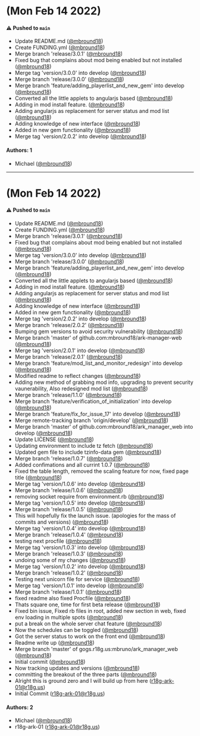 # (Mon Feb 14 2022)

#### ⚠️ Pushed to `main`

- Update README.md ([@mbround18](https://github.com/mbround18))
- Create FUNDING.yml ([@mbround18](https://github.com/mbround18))
- Merge branch 'release/3.0.1' ([@mbround18](https://github.com/mbround18))
- Fixed bug that complains about mod being enabled but not installed ([@mbround18](https://github.com/mbround18))
- Merge tag 'version/3.0.0' into develop ([@mbround18](https://github.com/mbround18))
- Merge branch 'release/3.0.0' ([@mbround18](https://github.com/mbround18))
- Merge branch 'feature/adding_playerlist_and_new_gem' into develop ([@mbround18](https://github.com/mbround18))
- Converted all the little applets to angularjs based ([@mbround18](https://github.com/mbround18))
- Adding in mod install feature. ([@mbround18](https://github.com/mbround18))
- Adding angularjs as replacement for server status and mod list ([@mbround18](https://github.com/mbround18))
- Adding knowledge of new interface ([@mbround18](https://github.com/mbround18))
- Added in new gem functionality ([@mbround18](https://github.com/mbround18))
- Merge tag 'version/2.0.2' into develop ([@mbround18](https://github.com/mbround18))

#### Authors: 1

- Michael ([@mbround18](https://github.com/mbround18))

---

# (Mon Feb 14 2022)

#### ⚠️ Pushed to `main`

- Update README.md ([@mbround18](https://github.com/mbround18))
- Create FUNDING.yml ([@mbround18](https://github.com/mbround18))
- Merge branch 'release/3.0.1' ([@mbround18](https://github.com/mbround18))
- Fixed bug that complains about mod being enabled but not installed ([@mbround18](https://github.com/mbround18))
- Merge tag 'version/3.0.0' into develop ([@mbround18](https://github.com/mbround18))
- Merge branch 'release/3.0.0' ([@mbround18](https://github.com/mbround18))
- Merge branch 'feature/adding_playerlist_and_new_gem' into develop ([@mbround18](https://github.com/mbround18))
- Converted all the little applets to angularjs based ([@mbround18](https://github.com/mbround18))
- Adding in mod install feature. ([@mbround18](https://github.com/mbround18))
- Adding angularjs as replacement for server status and mod list ([@mbround18](https://github.com/mbround18))
- Adding knowledge of new interface ([@mbround18](https://github.com/mbround18))
- Added in new gem functionality ([@mbround18](https://github.com/mbround18))
- Merge tag 'version/2.0.2' into develop ([@mbround18](https://github.com/mbround18))
- Merge branch 'release/2.0.2' ([@mbround18](https://github.com/mbround18))
- Bumping gem versions to avoid security vulnerability ([@mbround18](https://github.com/mbround18))
- Merge branch 'master' of github.com:mbround18/ark-manager-web ([@mbround18](https://github.com/mbround18))
- Merge tag 'version/2.0.1' into develop ([@mbround18](https://github.com/mbround18))
- Merge branch 'release/2.0.1' ([@mbround18](https://github.com/mbround18))
- Merge branch 'feature/mod_list_and_monitor_redesign' into develop ([@mbround18](https://github.com/mbround18))
- Modified readme to reflect changes ([@mbround18](https://github.com/mbround18))
- Adding new method of grabbing mod info, upgrading to prevent security vaunerability, Also redesigned mod list ([@mbround18](https://github.com/mbround18))
- Merge branch 'release/1.1.0' ([@mbround18](https://github.com/mbround18))
- Merge branch 'feature/verification_of_initialization' into develop ([@mbround18](https://github.com/mbround18))
- Merge branch 'feature/fix_for_issue_17' into develop ([@mbround18](https://github.com/mbround18))
- Merge remote-tracking branch 'origin/develop' ([@mbround18](https://github.com/mbround18))
- Merge branch 'master' of github.com:mbround18/ark_manager_web into develop ([@mbround18](https://github.com/mbround18))
- Update LICENSE ([@mbround18](https://github.com/mbround18))
- Updating environment to include tz fetch ([@mbround18](https://github.com/mbround18))
- Updated gem file to include tzinfo-data gem ([@mbround18](https://github.com/mbround18))
- Merge branch 'release/1.0.7' ([@mbround18](https://github.com/mbround18))
- Added confimations and all currint 1.0.7 ([@mbround18](https://github.com/mbround18))
- Fixed the table length, removed the scaling feature for now, fixed page title ([@mbround18](https://github.com/mbround18))
- Merge tag 'version/1.0.6' into develop ([@mbround18](https://github.com/mbround18))
- Merge branch 'release/1.0.6' ([@mbround18](https://github.com/mbround18))
- removing socket require from environment.rb ([@mbround18](https://github.com/mbround18))
- Merge tag 'version/1.0.5' into develop ([@mbround18](https://github.com/mbround18))
- Merge branch 'release/1.0.5' ([@mbround18](https://github.com/mbround18))
- This will hopefully fix the launch issue. (apologies for the mass of commits and versions) ([@mbround18](https://github.com/mbround18))
- Merge tag 'version/1.0.4' into develop ([@mbround18](https://github.com/mbround18))
- Merge branch 'release/1.0.4' ([@mbround18](https://github.com/mbround18))
- testing next procfile ([@mbround18](https://github.com/mbround18))
- Merge tag 'version/1.0.3' into develop ([@mbround18](https://github.com/mbround18))
- Merge branch 'release/1.0.3' ([@mbround18](https://github.com/mbround18))
- undoing some of my changes ([@mbround18](https://github.com/mbround18))
- Merge tag 'version/1.0.2' into develop ([@mbround18](https://github.com/mbround18))
- Merge branch 'release/1.0.2' ([@mbround18](https://github.com/mbround18))
- Testing next unicorn file for service ([@mbround18](https://github.com/mbround18))
- Merge tag 'version/1.0.1' into develop ([@mbround18](https://github.com/mbround18))
- Merge branch 'release/1.0.1' ([@mbround18](https://github.com/mbround18))
- fixed readme also fixed Procfile ([@mbround18](https://github.com/mbround18))
- Thats square one, time for first beta release ([@mbround18](https://github.com/mbround18))
- Fixed bin issue, Fixed rb files in root, added new section in web, fixed env loading in multiple spots ([@mbround18](https://github.com/mbround18))
- put a break on the whole server chat feature ([@mbround18](https://github.com/mbround18))
- Now the schedules can be toggled ([@mbround18](https://github.com/mbround18))
- Got the server status to work on the front end ([@mbround18](https://github.com/mbround18))
- Readme write up ([@mbround18](https://github.com/mbround18))
- Merge branch 'master' of gogs.r18g.us:mbruno/ark_manager_web ([@mbround18](https://github.com/mbround18))
- Initial commit ([@mbround18](https://github.com/mbround18))
- Now tracking updates and versions ([@mbround18](https://github.com/mbround18))
- committing the breakout of the three parts ([@mbround18](https://github.com/mbround18))
- Alright this is ground zero and I will build up from here (r18g-ark-01@r18g.us)
- Initial Commit (r18g-ark-01@r18g.us)

#### Authors: 2

- Michael ([@mbround18](https://github.com/mbround18))
- r18g-ark-01 (r18g-ark-01@r18g.us)

